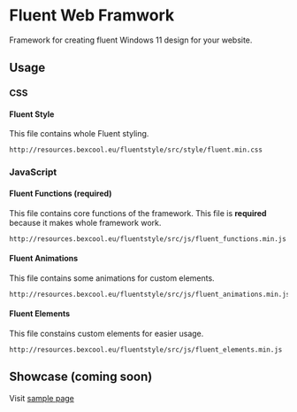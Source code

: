 # Fluent Web Framwork
 Framework for creating fluent Windows 11 design for your website.

## Usage
### CSS
#### Fluent Style
This file contains whole Fluent styling.
```
http://resources.bexcool.eu/fluentstyle/src/style/fluent.min.css
```
### JavaScript
#### Fluent Functions (required)
This file contains core functions of the framework. This file is **required** because it makes whole framework work.
```
http://resources.bexcool.eu/fluentstyle/src/js/fluent_functions.min.js
```
#### Fluent Animations
This file contains some animations for custom elements.
```
http://resources.bexcool.eu/fluentstyle/src/js/fluent_animations.min.js
```
#### Fluent Elements
This file constains custom elements for easier usage.
```
http://resources.bexcool.eu/fluentstyle/src/js/fluent_elements.min.js
```
## Showcase (coming soon)
Visit [sample page](http://resources.bexcool.eu/fluentstyle/showcase/index.html)
